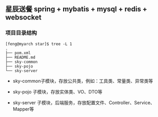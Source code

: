## 星辰送餐 spring + mybatis + mysql + redis + websocket

### 项目目录结构

```shell
[feng@myarch star]$ tree -L 1
.
├── pom.xml
├── README.md
├── sky-common
├── sky-pojo
└── sky-server

```

- sky-common子模块，存放公共类，例如：工具类、常量类、异常类等

- sky-pojo  子模块，存放实体类、VO、DTO等

-   sky-server  子模块，后端服务，存放配置文件、Controller、Service、Mapper等